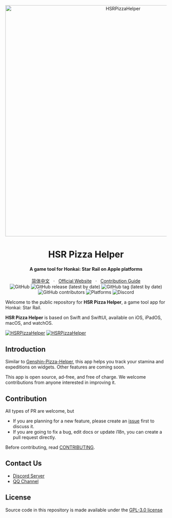 <p align="center">
  <a href="https://github.com/pizza-studio/HSRPizzaHelper"><img src="https://hsr.pizzastudio.org/img/hsrhelper_headline.png" width="720"alt="HSRPizzaHelper"></a>
</p>

<h1 align = "center">HSR Pizza Helper</h1>
<h4 align = "center">A game tool for Honkai: Star Rail on Apple platforms</h4>
<div align = "center">
        <a href="https://github.com/pizza-studio/hsrpizzahelper/blob/dev/READNE_zh.md">简体中文</a> &nbsp; · &nbsp;
        <a href="https://hsr.pizzastudio.org">Official Website</a> &nbsp; · &nbsp;
        <a href="https://github.com/pizza-studio/hsrpizzahelper/blob/dev/CONTRIBUTING.md">Contribution Guide</a>
</div>

<div align = "center">
<img alt="GitHub" src="https://img.shields.io/github/license/pizza-studio/hsrpizzahelper">
<img alt="GitHub release (latest by date)" src="https://img.shields.io/github/v/release/pizza-studio/hsrpizzahelper">
<img alt="GitHub tag (latest by date)" src="https://img.shields.io/github/v/tag/pizza-studio/hsrpizzahelper">
<img alt="GitHub contributors" src="https://img.shields.io/github/contributors/pizza-studio/hsrpizzahelper">
<img alt="Platforms" src="https://img.shields.io/badge/Platforms-iOS%7CiPadOS%7CmacOS%7CwatchOS-blue">
<img alt="Discord" src="https://img.shields.io/discord/1013415539298816060">
</div>

Welcome to the public repository for **HSR Pizza Helper**, a game tool app for Honkai: Star Rail.

**HSR Pizza Helper** is based on Swift and SwiftUI, available on iOS, iPadOS, macOS, and watchOS.

<a href="https://apps.apple.com/app/id6448894222"><img src="https://hsr.pizzastudio.org/img/app_store.svg" alt="HSRPizzaHelper"></a>
<a href="https://apps.apple.com/app/id6448894222"><img src="https://hsr.pizzastudio.org/img/app_store_mac.svg" alt="HSRPizzaHelper"></a>

## Introduction

Similar to [Genshin-Pizza-Helper](https://github.com/CanglongCl/Genshin-Pizza-Helper), this app helps you track your stamina and expeditions on widgets. Other features are coming soon.

This app is open source, ad-free, and free of charge. We welcome contributions from anyone interested in improving it.

## Contribution

All types of PR are welcome, but
- If you are planning for a new feature, please create an [issue](https://github.com/pizza-studio/HSRPizzaHelper/issues) first to discuss it.
- If you are going to fix a bug, edit docs or update i18n, you can create a pull request directly.

Before contributing, read [CONTRIBUTING](CONTRIBUTING.md).

## Contact Us

- [Discord Server](https://discord.gg/328bxCn5sd)
- [QQ Channel](https://pd.qq.com/s/9z504ipbc)

## License

Source code in this repository is made available under the [GPL-3.0 license](LICENSE)

